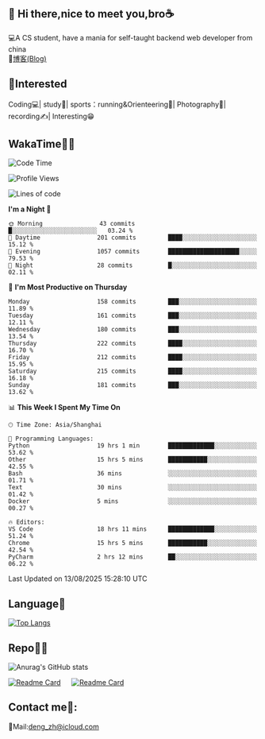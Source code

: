 👋 Hi there,nice to meet you,bro☕
---
💻A CS student, have a mania for self-taught backend web developer from china   
📌[博客(Blog)](https://github.com/HealUP/MyBlog)

 <!-- waka-box start -->
 <!-- waka-box end -->
 
🧲**Interested**
--
Coding💻| study📖| sports：running&Orienteering🏃‍| Photography📸| recording✍️| Interesting😁

WakaTime👨‍💻
---
<!--START_SECTION:waka-->
![Code Time](http://img.shields.io/badge/Code%20Time-3%2C429%20hrs%2039%20mins-blue)

![Profile Views](http://img.shields.io/badge/Profile%20Views-0-blue)

![Lines of code](https://img.shields.io/badge/From%20Hello%20World%20I%27ve%20Written-205.1%20thousand%20lines%20of%20code-blue)

**I'm a Night 🦉** 

```text
🌞 Morning                43 commits          █░░░░░░░░░░░░░░░░░░░░░░░░   03.24 % 
🌆 Daytime                201 commits         ████░░░░░░░░░░░░░░░░░░░░░   15.12 % 
🌃 Evening                1057 commits        ████████████████████░░░░░   79.53 % 
🌙 Night                  28 commits          █░░░░░░░░░░░░░░░░░░░░░░░░   02.11 % 
```
📅 **I'm Most Productive on Thursday** 

```text
Monday                   158 commits         ███░░░░░░░░░░░░░░░░░░░░░░   11.89 % 
Tuesday                  161 commits         ███░░░░░░░░░░░░░░░░░░░░░░   12.11 % 
Wednesday                180 commits         ███░░░░░░░░░░░░░░░░░░░░░░   13.54 % 
Thursday                 222 commits         ████░░░░░░░░░░░░░░░░░░░░░   16.70 % 
Friday                   212 commits         ████░░░░░░░░░░░░░░░░░░░░░   15.95 % 
Saturday                 215 commits         ████░░░░░░░░░░░░░░░░░░░░░   16.18 % 
Sunday                   181 commits         ███░░░░░░░░░░░░░░░░░░░░░░   13.62 % 
```


📊 **This Week I Spent My Time On** 

```text
🕑︎ Time Zone: Asia/Shanghai

💬 Programming Languages: 
Python                   19 hrs 1 min        █████████████░░░░░░░░░░░░   53.62 % 
Other                    15 hrs 5 mins       ███████████░░░░░░░░░░░░░░   42.55 % 
Bash                     36 mins             ░░░░░░░░░░░░░░░░░░░░░░░░░   01.71 % 
Text                     30 mins             ░░░░░░░░░░░░░░░░░░░░░░░░░   01.42 % 
Docker                   5 mins              ░░░░░░░░░░░░░░░░░░░░░░░░░   00.27 % 

🔥 Editors: 
VS Code                  18 hrs 11 mins      █████████████░░░░░░░░░░░░   51.24 % 
Chrome                   15 hrs 5 mins       ███████████░░░░░░░░░░░░░░   42.54 % 
PyCharm                  2 hrs 12 mins       ██░░░░░░░░░░░░░░░░░░░░░░░   06.22 % 
```


 Last Updated on 13/08/2025 15:28:10 UTC
<!--END_SECTION:waka-->

Language🚀
---
[![Top Langs](https://github-readme-stats.vercel.app/api/top-langs/?username=HealUP&layout=compact&hide_border=true)](https://github.com/HealUP)

Repo🧑‍💻
---
![Anurag's GitHub stats](https://github-readme-stats.vercel.app/api?username=HealUP&count_private=true&show_icons=true&theme=gruvbox&hide_border=true) 

[![Readme Card](https://github-readme-stats.vercel.app/api/pin/?username=HealUP&repo=InternetEy&theme=transparent)](https://github.com/HealUP/InternetEy) &emsp;
[![Readme Card](https://github-readme-stats.vercel.app/api/pin/?username=HealUP&repo=CampusExperience&theme=transparent)](https://github.com/HealUP/CampusExperience)


Contact me📱:
---
📮Mail:deng_zh@icloud.com  

